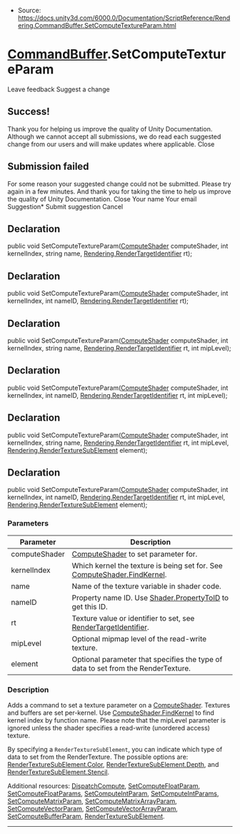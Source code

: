 * Source: https://docs.unity3d.com/6000.0/Documentation/ScriptReference/Rendering.CommandBuffer.SetComputeTextureParam.html

#  [CommandBuffer](https://docs.unity3d.com/6000.0/Documentation/ScriptReference/Rendering.CommandBuffer.html).SetComputeTextureParam
Leave feedback
Suggest a change
## Success!
Thank you for helping us improve the quality of Unity Documentation. Although we cannot accept all submissions, we do read each suggested change from our users and will make updates where applicable.
Close
## Submission failed
For some reason your suggested change could not be submitted. Please <a>try again</a> in a few minutes. And thank you for taking the time to help us improve the quality of Unity Documentation.
Close
Your name Your email Suggestion* Submit suggestion
Cancel
## Declaration
public void SetComputeTextureParam([ComputeShader](https://docs.unity3d.com/6000.0/Documentation/ScriptReference/ComputeShader.html) computeShader, int kernelIndex, string name, [Rendering.RenderTargetIdentifier](https://docs.unity3d.com/6000.0/Documentation/ScriptReference/Rendering.RenderTargetIdentifier.html) rt); 
## Declaration
public void SetComputeTextureParam([ComputeShader](https://docs.unity3d.com/6000.0/Documentation/ScriptReference/ComputeShader.html) computeShader, int kernelIndex, int nameID, [Rendering.RenderTargetIdentifier](https://docs.unity3d.com/6000.0/Documentation/ScriptReference/Rendering.RenderTargetIdentifier.html) rt); 
## Declaration
public void SetComputeTextureParam([ComputeShader](https://docs.unity3d.com/6000.0/Documentation/ScriptReference/ComputeShader.html) computeShader, int kernelIndex, string name, [Rendering.RenderTargetIdentifier](https://docs.unity3d.com/6000.0/Documentation/ScriptReference/Rendering.RenderTargetIdentifier.html) rt, int mipLevel); 
## Declaration
public void SetComputeTextureParam([ComputeShader](https://docs.unity3d.com/6000.0/Documentation/ScriptReference/ComputeShader.html) computeShader, int kernelIndex, int nameID, [Rendering.RenderTargetIdentifier](https://docs.unity3d.com/6000.0/Documentation/ScriptReference/Rendering.RenderTargetIdentifier.html) rt, int mipLevel); 
## Declaration
public void SetComputeTextureParam([ComputeShader](https://docs.unity3d.com/6000.0/Documentation/ScriptReference/ComputeShader.html) computeShader, int kernelIndex, string name, [Rendering.RenderTargetIdentifier](https://docs.unity3d.com/6000.0/Documentation/ScriptReference/Rendering.RenderTargetIdentifier.html) rt, int mipLevel, [Rendering.RenderTextureSubElement](https://docs.unity3d.com/6000.0/Documentation/ScriptReference/Rendering.RenderTextureSubElement.html) element); 
## Declaration
public void SetComputeTextureParam([ComputeShader](https://docs.unity3d.com/6000.0/Documentation/ScriptReference/ComputeShader.html) computeShader, int kernelIndex, int nameID, [Rendering.RenderTargetIdentifier](https://docs.unity3d.com/6000.0/Documentation/ScriptReference/Rendering.RenderTargetIdentifier.html) rt, int mipLevel, [Rendering.RenderTextureSubElement](https://docs.unity3d.com/6000.0/Documentation/ScriptReference/Rendering.RenderTextureSubElement.html) element); 
### Parameters
Parameter | Description  
---|---  
computeShader |  [ComputeShader](https://docs.unity3d.com/6000.0/Documentation/ScriptReference/ComputeShader.html) to set parameter for.  
kernelIndex | Which kernel the texture is being set for. See [ComputeShader.FindKernel](https://docs.unity3d.com/6000.0/Documentation/ScriptReference/ComputeShader.FindKernel.html).  
name | Name of the texture variable in shader code.  
nameID | Property name ID. Use [Shader.PropertyToID](https://docs.unity3d.com/6000.0/Documentation/ScriptReference/Shader.PropertyToID.html) to get this ID.  
rt | Texture value or identifier to set, see [RenderTargetIdentifier](https://docs.unity3d.com/6000.0/Documentation/ScriptReference/Rendering.RenderTargetIdentifier.html).  
mipLevel | Optional mipmap level of the read-write texture.  
element | Optional parameter that specifies the type of data to set from the RenderTexture.  
### Description
Adds a command to set a texture parameter on a [ComputeShader](https://docs.unity3d.com/6000.0/Documentation/ScriptReference/ComputeShader.html).
Textures and buffers are set per-kernel. Use [ComputeShader.FindKernel](https://docs.unity3d.com/6000.0/Documentation/ScriptReference/ComputeShader.FindKernel.html) to find kernel index by function name. Please note that the mipLevel parameter is ignored unless the shader specifies a read-write (unordered access) texture.  
  
By specifying a `RenderTextureSubElement`, you can indicate which type of data to set from the RenderTexture. The possible options are: [RenderTextureSubElement.Color](https://docs.unity3d.com/6000.0/Documentation/ScriptReference/Rendering.RenderTextureSubElement.Color.html), [RenderTextureSubElement.Depth](https://docs.unity3d.com/6000.0/Documentation/ScriptReference/Rendering.RenderTextureSubElement.Depth.html), and [RenderTextureSubElement.Stencil](https://docs.unity3d.com/6000.0/Documentation/ScriptReference/Rendering.RenderTextureSubElement.Stencil.html).  
  
Additional resources: [DispatchCompute](https://docs.unity3d.com/6000.0/Documentation/ScriptReference/Rendering.CommandBuffer.DispatchCompute.html), [SetComputeFloatParam](https://docs.unity3d.com/6000.0/Documentation/ScriptReference/Rendering.CommandBuffer.SetComputeFloatParam.html), [SetComputeFloatParams](https://docs.unity3d.com/6000.0/Documentation/ScriptReference/Rendering.CommandBuffer.SetComputeFloatParams.html), [SetComputeIntParam](https://docs.unity3d.com/6000.0/Documentation/ScriptReference/Rendering.CommandBuffer.SetComputeIntParam.html), [SetComputeIntParams](https://docs.unity3d.com/6000.0/Documentation/ScriptReference/Rendering.CommandBuffer.SetComputeIntParams.html), [SetComputeMatrixParam](https://docs.unity3d.com/6000.0/Documentation/ScriptReference/Rendering.CommandBuffer.SetComputeMatrixParam.html), [SetComputeMatrixArrayParam](https://docs.unity3d.com/6000.0/Documentation/ScriptReference/Rendering.CommandBuffer.SetComputeMatrixArrayParam.html), [SetComputeVectorParam](https://docs.unity3d.com/6000.0/Documentation/ScriptReference/Rendering.CommandBuffer.SetComputeVectorParam.html), [SetComputeVectorArrayParam](https://docs.unity3d.com/6000.0/Documentation/ScriptReference/Rendering.CommandBuffer.SetComputeVectorArrayParam.html), [SetComputeBufferParam](https://docs.unity3d.com/6000.0/Documentation/ScriptReference/Rendering.CommandBuffer.SetComputeBufferParam.html), [RenderTextureSubElement](https://docs.unity3d.com/6000.0/Documentation/ScriptReference/Rendering.RenderTextureSubElement.html).
* * *
